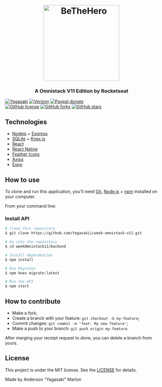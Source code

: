 <h1 align="center">
    <img alt="BeTheHero" title="#BeTheHero" src="https://github.com/Yagasakii/weekOmniStack11.0/blob/master/frontend/src/assets/logo.svg" width="250px" />
</h1>
<h3 align="center">A Omnistack V11 Edition by Rocketseat</h3>

[![Yagasaki](https://img.shields.io/badge/Yagasaki-Omnistack)](https://github.com/Yagasaki7K/webessentials/)
[![Version](https://img.shields.io/badge/Version-2020-brightgreen)](https://github.com/Yagasaki7K/webessentials/)
[![Paypal donate](https://img.shields.io/badge/Paypal-donate-yellow.svg)](https://www.paypal.com/cgi-bin/webscr?cmd=_donations&business=BGK9ZCFE6G4C8&currency_code=BRL&source=url)<br>
[![GitHub license](https://img.shields.io/github/license/Yagasaki7K/week-omnistack-v11)](https://github.com/Yagasaki7K/week-omnistack-v11/blob/master/LICENSE)
[![GitHub forks](https://img.shields.io/github/forks/Yagasaki7K/week-omnistack-v11)](https://github.com/Yagasaki7K/week-omnistack-v11/network)
[![GitHub stars](https://img.shields.io/github/stars/Yagasaki7K/week-omnistack-v11)](https://github.com/Yagasaki7K/week-omnistack-v11/stargazers)

## Technologies
- <a href="https://nodejs.org/en/" target="_blank" rel="noopener noreferrer">Nodejs</a> + <a href="https://expressjs.com/" target="_blank" rel="noopener noreferrer">Express</a>
- <a href="https://www.sqlite.org/index.html" target="_blank" rel="noopener noreferrer">SQLite</a> + <a href="http://knexjs.org/" target="_blank" rel="noopener noreferrer">Knex.js</a>
- <a href="https://pt-br.reactjs.org/" target="_blank" rel="noopener noreferrer">React</a>
- <a href="https://reactnative.dev/" target="_blank" rel="noopener noreferrer">React Native</a>
- <a href="https://feathericons.com/" target="_blank" rel="noopener noreferrer">Feather Icons</a>
- <a href="https://github.com/axios/axios" target="_blank" rel="noopener noreferrer">Axios</a>
- <a href="https://expo.io/" target="_blank" rel="noopener noreferrer">Expo</a>

## How to use
To clone and run this application, you'll need [Git](https://git-scm.com), [Node.js](https://nodejs.org/en/download/) + [npm](https://www.npmjs.com/get-npm) installed on your computer.

From your command line:

### Install API
```bash
# Clone this repository
$ git clone https://github.com/Yagasakii/week-omnistack-v11.git

# Go into the repository
$ cd weekOmnistack11/backend

# Install dependencies
$ npm install

# Run Migrates
$ npm knex migrate:latest 

# Run the API
$ npm start
```

## How to contribute

- Make a fork;
- Create a branck with your feature: `git checkout -b my-feature`;
- Commit changes: `git commit -m 'feat: My new feature'`;
- Make a push to your branch: `git push origin my-feature`.

After merging your receipt request to done, you can delete a branch from yours.

## License

This project is under the MIT license. See the [LICENSE](LICENSE.md) for details.

Made  by Anderson "Yagasaki" Marlon
